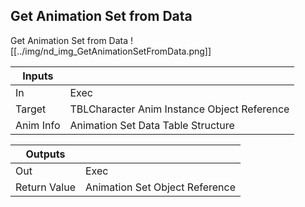 ## Get Animation Set from Data
Get Animation Set from Data
![[../img/nd_img_GetAnimationSetFromData.png]]

|Inputs||
|--|--|
| In | Exec |
| Target | TBLCharacter Anim Instance Object Reference |
| Anim Info | Animation Set Data Table Structure |

|Outputs||
|--|--|
| Out | Exec |
| Return Value | Animation Set Object Reference |
